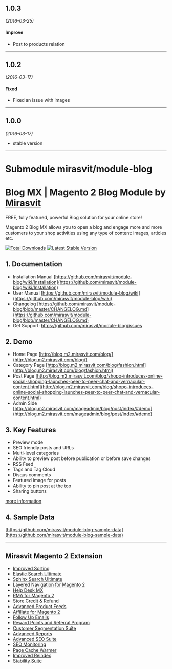 

## 1.0.3
*(2016-03-25)*

#### Improve
* Post to products relation

---

## 1.0.2
*(2016-03-17)*

#### Fixed
* Fixed an issue with images

---

## 1.0.0
*(2016-03-17)* 

* stable version

------
# Submodule mirasvit/module-blog
# Blog MX | Magento 2 Blog Module by [Mirasvit](https://mirasvit.com/)

FREE, fully featured, powerful Blog solution for your online store!

Magento 2 Blog MX allows you to open a blog and engage more and more customers to your shop activities using any type of content: images, articles etc.

[![Total Downloads](https://poser.pugx.org/mirasvit/module-blog/downloads)](https://packagist.org/packages/mirasvit/module-blog)
[![Latest Stable Version](https://poser.pugx.org/mirasvit/module-blog/v/stable)](https://packagist.org/packages/mirasvit/module-blog)

## 1. Documentation
- Installation Manual [https://github.com/mirasvit/module-blog/wiki/Installation](https://github.com/mirasvit/module-blog/wiki/Installation)
- User Manual [https://github.com/mirasvit/module-blog/wiki](https://github.com/mirasvit/module-blog/wiki)
- Changelog [https://github.com/mirasvit/module-blog/blob/master/CHANGELOG.md](https://github.com/mirasvit/module-blog/blob/master/CHANGELOG.md)
- Get Support: https://github.com/mirasvit/module-blog/issues

## 2. Demo
- Home Page [http://blog.m2.mirasvit.com/blog/](http://blog.m2.mirasvit.com/blog/)
- Category Page [http://blog.m2.mirasvit.com/blog/fashion.html](http://blog.m2.mirasvit.com/blog/fashion.html)
- Post Page [http://blog.m2.mirasvit.com/blog/shopo-introduces-online-social-shopping-launches-peer-to-peer-chat-and-vernacular-content.html](http://blog.m2.mirasvit.com/blog/shopo-introduces-online-social-shopping-launches-peer-to-peer-chat-and-vernacular-content.html)
- Admin Side [http://blog.m2.mirasvit.com/mageadmin/blog/post/index/#demo](http://blog.m2.mirasvit.com/mageadmin/blog/post/index/#demo)

## 3. Key Features

* Preview mode
* SEO friendly posts and URLs
* Multi-level categories
* Ability to preview post before publication or before save changes
* RSS Feed
* Tags and Tag Cloud
* Disqus comments
* Featured image for posts
* Ability to pin post at the top
* Sharing buttons

[more information](https://mirasvit.com/magento-2-extensions/blog.html)

## 4. Sample Data
[https://github.com/mirasvit/module-blog-sample-data](https://github.com/mirasvit/module-blog-sample-data)

-----

## Mirasvit Magento 2 Extension
* [Improved Sorting](https://mirasvit.com/magento-2-improved-sorting.html)
* [Elastic Search Ultimate](https://mirasvit.com/magento-2-extensions/elastic-search-ultimate.html)
* [Sphinx Search Ultimate](https://mirasvit.com/magento-2-extensions/sphinx-search-ultimate.html)
* [Layered Navigation for Magento 2](https://mirasvit.com/magento-2-extensions/layered-navigation.html)
* [Help Desk MX](https://mirasvit.com/magento-2-extensions/helpdesk.html)
* [RMA for Magento 2](https://mirasvit.com/magento-2-extensions/rma.html)
* [Store Credit & Refund](https://mirasvit.com/magento-2-extensions/store-credit-refund.html)
* [Advanced Product Feeds](https://mirasvit.com/magento-2-extensions/advanced-product-feeds.html)
* [Affiliate for Magento 2](https://mirasvit.com/magento-2-extensions/affiliate.html)
* [Follow Up Emails](https://mirasvit.com/magento-2-extensions/follow-up-email.html)
* [Reward Points and Referral Program](https://mirasvit.com/magento-2-extensions/reward-points-referral-program.html)
* [Customer Segmentation Suite](https://mirasvit.com/magento-2-extensions/customer-segmentation-suite.html)
* [Advanced Reports](https://mirasvit.com/magento-2-extensions/advanced-reports.html)
* [Advanced SEO Suite](https://mirasvit.com/magento-2-extensions/advanced-seo-suite.html)
* [SEO Monitoring](https://mirasvit.com/magento-2-extensions/seo-monitoring-reports.html)
* [Page Cache Warmer](https://mirasvit.com/magento-2-extensions/full-page-cache-warmer.html)
* [Improved Reindex](https://mirasvit.com/magento-2-extensions/improved-asynchronous-reindex.html)
* [Stability Suite](https://mirasvit.com/magento-2-extensions/stability-suite.html)

